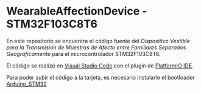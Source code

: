 # WearableAffectionDevice - STM32F103C8T6

En este repositorio se encuentra el código fuente del *Dispositivo Vestible para la Transmisión de Muestras de Afecto entre Familiares Separados Geográficamente*
para el microcontrolador STM32F103C8T6.

El código se realizó en [Visual Studio Code](https://code.visualstudio.com/) con el plugin de [PlatformIO IDE](https://platformio.org/platformio-ide).

Para poder subir el código a la tarjeta, es necesario instalarle el bootloader [Arduino_STM32](https://github.com/rogerclarkmelbourne/Arduino_STM32)
